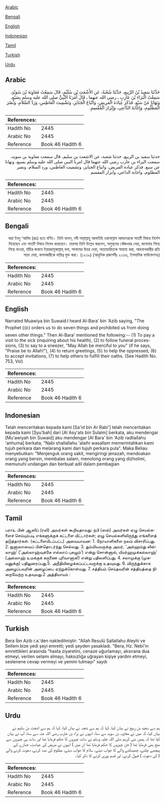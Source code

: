 [Arabic](#arabic)

[Bengali](#bengali)

[English](#english)

[Indonesian](#indonesian)

[Tamil](#tamil)

[Turkish](#turkish)

[Urdu](#urdu)

## Arabic


<div dir="rtl" lang="ar" style={{fontSize:'larger',backgroundColor:'#f8f9fa',padding:20}}>
حَدَّثَنَا سَعِيدُ بْنُ الرَّبِيعِ، حَدَّثَنَا شُعْبَةُ، عَنِ الأَشْعَثِ بْنِ سُلَيْمٍ، قَالَ سَمِعْتُ مُعَاوِيَةَ بْنَ سُوَيْدٍ، سَمِعْتُ الْبَرَاءَ بْنَ عَازِبٍ ـ رضى الله عنهما ـ قَالَ أَمَرَنَا النَّبِيُّ صلى الله عليه وسلم بِسَبْعٍ، وَنَهَانَا عَنْ سَبْعٍ‏.‏ فَذَكَرَ عِيَادَةَ الْمَرِيضِ، وَاتِّبَاعَ الْجَنَائِزِ، وَتَشْمِيتَ الْعَاطِسِ، وَرَدَّ السَّلاَمِ، وَنَصْرَ الْمَظْلُومِ، وَإِجَابَةَ الدَّاعِي، وَإِبْرَارَ الْمُقْسِمِ‏.‏
</div>
<div style={{backgroundColor:'#f8f9fa',padding:20, marginBottom: 10}}><table> <thead> <tr> <th>References:</th> <th></th> </tr> </thead> <tbody><tr><td>Hadith No</td><td>2445</td></tr><tr><td>Arabic No</td><td>2445</td></tr><tr><td>Reference</td><td>Book 46 Hadith 6</td></tr></tbody></table></div>


<div dir="rtl" lang="ar" style={{fontSize:'larger',backgroundColor:'#f8f9fa',padding:20}}>
حدثنا سعيد بن الربيع، حدثنا شعبة، عن الاشعث بن سليم، قال سمعت معاوية بن سويد، سمعت البراء بن عازب رضى الله عنهما قال امرنا النبي صلى الله عليه وسلم بسبع، ونهانا عن سبع. فذكر عيادة المريض، واتباع الجنايز، وتشميت العاطس، ورد السلام، ونصر المظلوم، واجابة الداعي، وابرار المقسم
</div>
<div style={{backgroundColor:'#f8f9fa',padding:20, marginBottom: 10}}><table> <thead> <tr> <th>References:</th> <th></th> </tr> </thead> <tbody><tr><td>Hadith No</td><td>2445</td></tr><tr><td>Arabic No</td><td>2445</td></tr><tr><td>Reference</td><td>Book 46 Hadith 6</td></tr></tbody></table></div>

## Bengali


<div dir="rtl" lang="bn" style={{fontSize:'larger',backgroundColor:'#f8f9fa',padding:20}}>
বারা ইবনু ‘আযিব (রাঃ) হতে বর্ণিত। তিনি বলেন, নবী সাল্লাল্লাহু আলাইহি ওয়াসাল্লাম আমাদেরকে সাতটি বিষয়ে নির্দেশ দিয়েছেন এবং সাতটি বিষয়ে নিষেধ করেছেন। তারপর তিনি উল্লেখ করলেন, অসুস্থদের খোঁজখবর নেয়া, জানাযায় পিছে পিছে যাওয়া, হাঁচির জবাবে ইয়ারহামুকাল্লাহ্ বলা, সালামের উত্তর দেয়া, অত্যাচারিতকে সাহায্য করা, আহবানকারীর প্রতি সাড়া দেয়া, কসমকারীকে দায়িত্ব মুক্ত করা। (১২৩৯) (আধুনিক প্রকাশনীঃ ২২৬৬, ইসলামিক ফাউন্ডেশনঃ)
</div>
<div style={{backgroundColor:'#f8f9fa',padding:20, marginBottom: 10}}><table> <thead> <tr> <th>References:</th> <th></th> </tr> </thead> <tbody><tr><td>Hadith No</td><td>2445</td></tr><tr><td>Arabic No</td><td>2445</td></tr><tr><td>Reference</td><td>Book 46 Hadith 6</td></tr></tbody></table></div>

## English


<div dir="ltr" lang="en" style={{fontSize:'larger',backgroundColor:'#f8f9fa',padding:20}}>
Narrated Muawiya bin Suwaid:I heard Al-Bara' bin 'Azib saying, "The Prophet (ﷺ) orders us to do seven things and prohibited us from doing seven other things." Then Al-Bara' mentioned the following:-- (1) To pay a visit to the sick (inquiring about his health), (2) to follow funeral processions, (3) to say to a sneezer, "May Allah be merciful to you" (if he says, "Praise be to Allah!"), (4) to return greetings, (5) to help the oppressed, (6) to accept invitations, (7) to help others to fulfill their oaths. (See Hadith No. 753, Vol)
</div>
<div style={{backgroundColor:'#f8f9fa',padding:20, marginBottom: 10}}><table> <thead> <tr> <th>References:</th> <th></th> </tr> </thead> <tbody><tr><td>Hadith No</td><td>2445</td></tr><tr><td>Arabic No</td><td>2445</td></tr><tr><td>Reference</td><td>Book 46 Hadith 6</td></tr></tbody></table></div>

## Indonesian


<div dir="ltr" lang="id" style={{fontSize:'larger',backgroundColor:'#f8f9fa',padding:20}}>
Telah menceritakan kepada kami [Sa'id bin Ar Rabi'] telah menceritakan kepada kami [Syu'bah] dari [Al Asy'ats bin Sulaim] berkata, aku mendengar [Mu'awiyah bin Suwaid] aku mendengar [Al Bara' bin 'Azib radliallahu 'anhuma] berkata; "Nabi shallallahu 'alaihi wasallam memerintahkan kami tujuh perkara dan melarang kami dari tujuh perkara pula". Maka Beliau menyebutkan: "Menjenguk orang sakit, mengiringi jenazah, mendoakan orang yang bersin, membalas salam, menolong orang yang dizholimi, memunuhi undangan dan berbuat adil dalam pembagian
</div>
<div style={{backgroundColor:'#f8f9fa',padding:20, marginBottom: 10}}><table> <thead> <tr> <th>References:</th> <th></th> </tr> </thead> <tbody><tr><td>Hadith No</td><td>2445</td></tr><tr><td>Arabic No</td><td>2445</td></tr><tr><td>Reference</td><td>Book 46 Hadith 6</td></tr></tbody></table></div>

## Tamil


<div dir="ltr" lang="ta" style={{fontSize:'larger',backgroundColor:'#f8f9fa',padding:20}}>
பராஉ பின் ஆஸிப் (ரலி) அவர்கள் கூறியதாவது: நபி (ஸல்) அவர்கள் ஏழு செயல்களைச் செய்யும்படி எங்களுக்குக் கட்டளை யிட்டார்கள்; ஏழு செயல்களிலிருந்து எங்களைத் தடுத்தார்கள். (கட்டளையிடப்பட்ட) அவையாவன: 1. நோயாளிகளை நலம் விசாரிப்பது. 2. ஜனாஸாவைப் பின்தொடர்ந்து செல்வது. 3. தும்மியவருக்கு அவர், ‘அல்ஹம்து லில்லாஹ்’ (‘அல்லாஹ்வுக்கே எல்லாப் புகழும்’) என்று சொன்னால், யியர்ஹமுக்கல்லாஹ்’ (அல்லாஹ் உமக்குக் கருணை புரிவானாக!) என்று பதிலளிப்பது. 4. சலாமுக்கு (முகமனுக்கு) பதிலுரைப்பது.5. அநீதியிழைக்கப்பட்டவருக்கு உதவுவது. 6. விருந்துக்காக அழைப்பவரின் அழைப்பை ஏற்றுக்கொள்வது. 7. சத்தியம் செய்தவரின் சத்தியத்தை நிறைவேற்ற உதவுவது.2 அத்தியாயம் :
</div>
<div style={{backgroundColor:'#f8f9fa',padding:20, marginBottom: 10}}><table> <thead> <tr> <th>References:</th> <th></th> </tr> </thead> <tbody><tr><td>Hadith No</td><td>2445</td></tr><tr><td>Arabic No</td><td>2445</td></tr><tr><td>Reference</td><td>Book 46 Hadith 6</td></tr></tbody></table></div>

## Turkish


<div dir="ltr" lang="tr" style={{fontSize:'larger',backgroundColor:'#f8f9fa',padding:20}}>
Bera İbn Azib r.a.'den nakledilmiştir: "Allah Resulü Sallallahu Aleyhi ve Sellem bize yedi şeyi emretti; yedi şeyden yasakladı. "Bera, Hz. Nebi'in emrettikleri arasında "hasta ziyaretini, cenaze uğurlamayı, aksırana dua etmeyi, verilen selamı almayı, haksızlığa uğrayan kişiye yardım etmeyi, seslenene cevap vermeyi ve yemini tutmayı" saydı
</div>
<div style={{backgroundColor:'#f8f9fa',padding:20, marginBottom: 10}}><table> <thead> <tr> <th>References:</th> <th></th> </tr> </thead> <tbody><tr><td>Hadith No</td><td>2445</td></tr><tr><td>Arabic No</td><td>2445</td></tr><tr><td>Reference</td><td>Book 46 Hadith 6</td></tr></tbody></table></div>

## Urdu


<div dir="rtl" lang="ur" style={{fontSize:'larger',backgroundColor:'#f8f9fa',padding:20}}>
ہم سے سعید بن ربیع نے بیان کیا، کہا کہ ہم سے شعبہ نے بیان کیا، کہا کہ ہم سے اشعث بن سلیم نے بیان کیا، کہ میں نے معاویہ بن سوید سے سنا، انہوں نے براء بن عازب رضی اللہ عنہ سے سنا، آپ نے بیان کیا تھا کہ ہمیں نبی کریم صلی اللہ علیہ وسلم نے سات چیزوں کا حکم فرمایا تھا اور سات ہی چیزوں سے منع بھی فرمایا تھا ( جن چیزوں کا حکم فرمایا تھا ان میں ) انہوں نے مریض کی عیادت، جنازے کے پیچھے چلنے، چھینکنے والے کا جواب دینے، سلام کا جواب دینے، مظلوم کی مدد کرنے، دعوت کرنے والے ( کی دعوت ) قبول کرنے، اور قسم پوری کرنے کا ذکر کیا۔
</div>
<div style={{backgroundColor:'#f8f9fa',padding:20, marginBottom: 10}}><table> <thead> <tr> <th>References:</th> <th></th> </tr> </thead> <tbody><tr><td>Hadith No</td><td>2445</td></tr><tr><td>Arabic No</td><td>2445</td></tr><tr><td>Reference</td><td>Book 46 Hadith 6</td></tr></tbody></table></div>